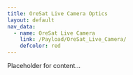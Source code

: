 ```yaml
---
title: OreSat Live Camera Optics
layout: default
nav_data:
  - name: OreSat Live Camera
    link: /Payload/OreSat_Live_Camera/
    defcolor: red
---
```



Placeholder for content...
